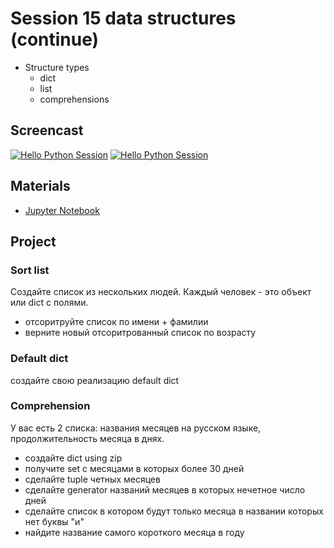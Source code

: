 # Session 15 data structures (continue)

- Structure types
    - dict
    - list
    - comprehensions

## Screencast
[![Hello Python Session](http://img.youtube.com/vi/0HAa7Olbf8g/0.jpg)](http://www.youtube.com/watch?v=0HAa7Olbf8g?t=164 "Hello Python Session")
[![Hello Python Session](http://img.youtube.com/vi/zxKy28rxuRs/0.jpg)](http://www.youtube.com/watch?v=zxKy28rxuRs "Hello Python Session")

## Materials

- [Jupyter Notebook](session_15.ipynb)

## Project
### Sort list
Создайте список из нескольких людей. Каждый человек - это объект или dict с полями.
- отсоритруйте список по имени + фамилии
- верните новый отсоритрованный список по возрасту

### Default dict
создайте свою реализацию default dict

### Comprehension
У вас есть 2 списка: названия месяцев на русском языке, продолжительность месяца в днях.
- создайте dict using zip
- получите set с месяцами в которых более 30 дней
- сделайте tuple четных месяцев
- сделайте generator названий месяцев в которых нечетное число дней
- сделайте список в котором будут только месяца в названии которых нет буквы "и"
- найдите название самого короткого месяца в году
